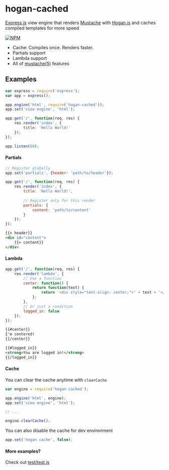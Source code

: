 # hogan-cached
[Express.js](http://expressjs.com/) view engine that renders [Mustache](http://mustache.github.io/) with [Hogan.js](http://twitter.github.io/hogan.js/) and caches compiled templates for more speed

[![NPM](https://nodei.co/npm/hogan-cached.png)](https://nodei.co/npm/hogan-cached/)

* Cache: Compiles once. Renders faster.
* Partials support
* Lambda support
* All of [mustache(5)](http://mustache.github.io/mustache.5.html) features

## Examples
```javascript
var express = require('express');
var app = express();

app.engine('html', require('hogan-cached'));
app.set('view engine', 'html');

app.get('/', function(req, res) {
    res.render('index', {
        title: 'Hello World!'
    });
});

app.listen(80);
```

#### Partials

```javascript
// Register globally
app.set('partials', {header: 'path/to/header'});

app.get('/', function(req, res) {
    res.render('index', {
        title: 'Hello World!',
        
        // Register only for this render
        partials: {
            content: 'path/to/content'
        }
    });
});
```

```html
{{> header}}
<div id="content">
    {{> content}}
</div>
```

#### Lambda

```javascript
app.get('/', function(req, res) {
    res.render('lambda', {
        // Use a function
        center: function() {
            return function(text) {
                return '<div style="text-align: center;">' + text + '</div>';
            };
        },
        // Or just a condition
        logged_in: false
    });
});
```

```html
{{#center}}
I'm centered!
{{/center}}

{{#logged_in}}
<strong>You are logged in!</strong>
{{/logged_in}}
```

#### Cache
You can clear the cache anytime with `clearCache`
```javascript
var engine = require('hogan-cached');

app.engine('html', engine);
app.set('view engine', 'html');

// ...

engine.clearCache();
```

You can also disable the cache for dev environment
```javascript
app.set('hogan cache', false);
```

#### More examples?
Check out [test/test.js](https://github.com/Guichaguri/hogan-cached/blob/master/test/test.js)